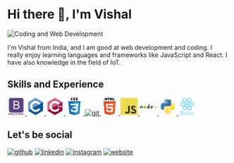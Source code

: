 # Hi there 👋, I'm Vishal
![Coding and Web Development](https://sdk.bitmoji.com/render/panel/f3af4143-e643-41dd-8d37-d6b376955106-dba1bb56-8327-4499-8161-b42ec8624f23-v1.png?transparent=1&palette=1)

I'm Vishal from India, and I am good at web development and coding. I really enjoy learning languages and frameworks like JavaScript and React. I have also knowledge in the field of IoT.

## Skills and Experience
<p align="left"> <a href="https://getbootstrap.com" target="_blank"> <img src="https://raw.githubusercontent.com/devicons/devicon/master/icons/bootstrap/bootstrap-plain-wordmark.svg" alt="bootstrap" width="40" height="40"/> </a> <a href="https://www.cprogramming.com/" target="_blank"> <img src="https://raw.githubusercontent.com/devicons/devicon/master/icons/c/c-original.svg" alt="c" width="40" height="40"/> </a> <a href="https://www.w3schools.com/cpp/" target="_blank"> <img src="https://raw.githubusercontent.com/devicons/devicon/master/icons/cplusplus/cplusplus-original.svg" alt="cplusplus" width="40" height="40"/> </a> <a href="https://www.w3schools.com/css/" target="_blank"> <img src="https://raw.githubusercontent.com/devicons/devicon/master/icons/css3/css3-original-wordmark.svg" alt="css3" width="40" height="40"/> </a><a href="https://git-scm.com/" target="_blank"> <img src="https://www.vectorlogo.zone/logos/git-scm/git-scm-icon.svg" alt="git" width="40" height="40"/> </a> <a href="https://www.w3.org/html/" target="_blank"> <img src="https://raw.githubusercontent.com/devicons/devicon/master/icons/html5/html5-original-wordmark.svg" alt="html5" width="40" height="40"/> </a> <a href="https://developer.mozilla.org/en-US/docs/Web/JavaScript" target="_blank"> <img src="https://raw.githubusercontent.com/devicons/devicon/master/icons/javascript/javascript-original.svg" alt="javascript" width="40" height="40"/> </a> <a href="https://nodejs.org" target="_blank"> <img src="https://raw.githubusercontent.com/devicons/devicon/master/icons/nodejs/nodejs-original-wordmark.svg" alt="nodejs" width="40" height="40"/> </a> <a href="https://www.python.org" target="_blank"> <img src="https://raw.githubusercontent.com/devicons/devicon/master/icons/python/python-original.svg" alt="python" width="40" height="40"/> </a> <a href="https://reactjs.org/" target="_blank"> <img src="https://raw.githubusercontent.com/devicons/devicon/master/icons/react/react-original-wordmark.svg" alt="react" width="40" height="40"/> </a> </p>


## Let's be social
[<img src='![image](https://user-images.githubusercontent.com/71393033/121647826-77564a80-cab4-11eb-96d3-5cdb3b1ff45f.png)' alt='github' height='40'>](https://github.com/vishalsinghhh)  [<img src='https://cdn2.iconfinder.com/data/icons/simple-social-media-shadow/512/14-512.png' alt='linkedin' height='40'>](https://www.linkedin.com/in/vishal-singh-2046841b7/)  [<img src='https://cdn.jsdelivr.net/npm/simple-icons@3.0.1/icons/instagram.svg' alt='instagram' height='40'>](https://www.instagram.com/vishalsinghhh__/)  [<img src='https://cdn.jsdelivr.net/npm/simple-icons@3.0.1/icons/icloud.svg' alt='website' height='40'>](https://vishalsinghhh.github.io/Portfolio/)  
